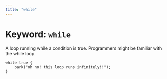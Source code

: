 ```yaml
---
title: "while"
---
```


# Keyword: `while`

A loop running while a condition is true. Programmers might be familiar with the while loop.

```glang
while true {
    bark("oh no! this loop runs infinitely!!");
}
```
